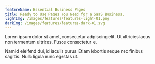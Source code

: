 ```yaml
---
featureName: Essential Business Pages
title: Ready to Use Pages You Need for a SaaS Business.
lightImg: /images/features/features-light-01.png
darkImg: /images/features/features-dark-01.svg
---
```


Lorem ipsum dolor sit amet, consectetur adipiscing elit. Ut ultricies lacus non fermentum ultrices. Fusce consectetur le.

Nam id eleifend dui, id iaculis purus. Etiam lobortis neque nec finibus sagittis. Nulla ligula nunc egestas ut.
